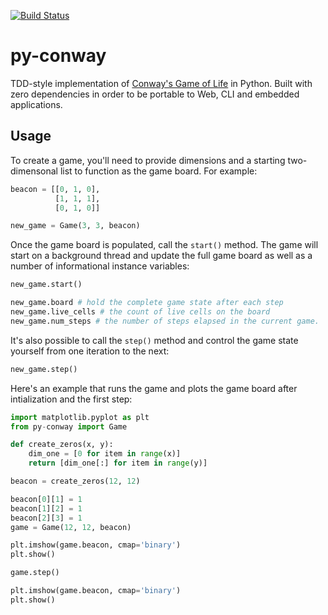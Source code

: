 [![Build Status](https://dev.azure.com/brandon0360/py-conway/_apis/build/status/bsatrom.py-conway?branchName=master)](https://dev.azure.com/brandon0360/py-conway/_build/latest?definitionId=3&branchName=master)

# py-conway

TDD-style implementation of [Conway's Game of Life](https://www.conwaylife.com/wiki/Conway%27s_Game_of_Life) in Python. Built with zero dependencies in order to be portable to Web, CLI and embedded applications.

## Usage

To create a game, you'll need to provide dimensions and a starting two-dimensonal list to function as the game board. For example:

```python
beacon = [[0, 1, 0],
          [1, 1, 1],
          [0, 1, 0]]

new_game = Game(3, 3, beacon)
```

Once the game board is populated, call the `start()` method. The game will start on a background thread and update the full game board as well as a number of informational instance variables:

```python
new_game.start()

new_game.board # hold the complete game state after each step
new_game.live_cells # the count of live cells on the board
new_game.num_steps # the number of steps elapsed in the current game.
```

It's also possible to call the `step()` method and control the game state yourself from one iteration to the next:

```python
new_game.step()
```

Here's an example that runs the game and plots the game board after intialization and the first step:

```python
import matplotlib.pyplot as plt
from py-conway import Game

def create_zeros(x, y):
    dim_one = [0 for item in range(x)]
    return [dim_one[:] for item in range(y)]

beacon = create_zeros(12, 12)

beacon[0][1] = 1
beacon[1][2] = 1
beacon[2][3] = 1
game = Game(12, 12, beacon)

plt.imshow(game.beacon, cmap='binary')
plt.show()

game.step()

plt.imshow(game.beacon, cmap='binary')
plt.show()
```
